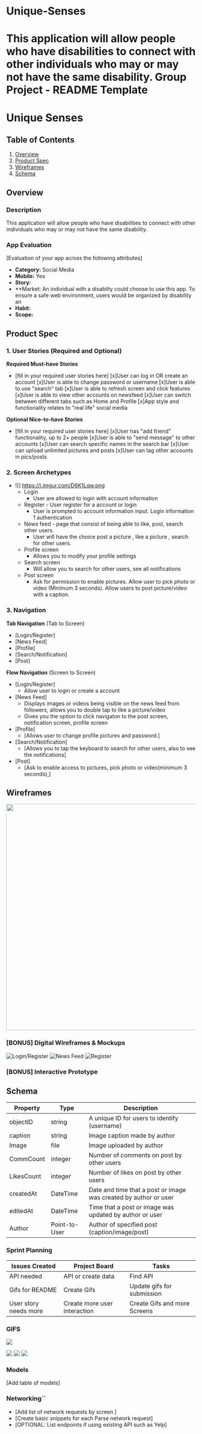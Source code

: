 # Unique-Senses
This application will allow people who have disabilities to connect with other individuals who may or may not have the same disability.
Group Project - README Template
===

# Unique Senses

## Table of Contents
1. [Overview](#Overview)
1. [Product Spec](#Product-Spec)
1. [Wireframes](#Wireframes)
2. [Schema](#Schema)

## Overview
### Description
This application will allow people who have disabilities to connect with other individuals who may or may not have the same disability.


### App Evaluation
[Evaluation of your app across the following attributes]
- **Category:** Social Media
- **Mobile:** Yes
- **Story:** 
- **Market: An individual with a disabilty could choose to use this app. To ensure a safe web environment, users would be organized by disability an
- **Habit:**
- **Scope:**

## Product Spec

### 1. User Stories (Required and Optional)

**Required Must-have Stories**

* [fill in your required user stories here]
[x]User can log in OR create an account
[x]User is able to change password or username
[x]User is able to use "search" tab 
[x]User is able to refresh screen and click features
[x]User is able to view other accounts on newsfeed 
[x]User can switch between different tabs such as Home and Profile 
[x]App style and functionality relates to "real life" social media


**Optional Nice-to-have Stories**

* [fill in your required user stories here]
[x]User has "add friend" functionality, up to 2+ people 
[x]User is able to "send message" to other accounts 
[x]User can search specific names in the search bar 
[x]User can upload unlimited pictures and posts 
[x]User can tag other accounts in pics/posts

### 2. Screen Archetypes

* ![] https://i.imgur.com/D6K1Lqw.png
   * Login
       * User are allowed to login with account information
   * Register - User register for a account or login
       * User is prompted to account information input. Login information 1 authentication 
   *  News feed - page that consist of being able to like, post, search other users.
       *  User will have the choice post a picture , like a picture , search for other users.
   *    Profile screen
           *    Allows you to modify your profile settings
   *    Search screen
           *    Will allow you to search for other users, see all notifications
   *    Post screen
           *    Ask for permission to enable pictures. Allow user to pick photo or video (Minimum 3 seconds). Allow users to post picture/video with a caption.
 

### 3. Navigation

**Tab Navigation** (Tab to Screen)

* [Login/Register]
* [News Feed]
* [Profile]
*  [Search/Notification]
*  [Post]

**Flow Navigation** (Screen to Screen)
* [Login/Register]
   * Allow user to login or create a account
* [News Feed]
   * Displays images or videos being visible on the news feed from followers, allows you to double tap to  like a picture/video
   * Gives you the option to click navigaton to the post screen, notification screen, profile screen
* [Profile] 
   *    [Allows user to change profile pictures and password.]
* [Search/Notification]
    * [Allows you to tap the keyboard to search for other users, also to see the notifications]
* [Post]
    * [Ask to enable access to pictures, pick photo or video(minimum 3 seconds),]

   
   
## Wireframes

<img src="https://i.imgur.com/gPw5f7C.jpg)
)
" width=600>

### [BONUS] Digital Wireframes & Mockups
 ![Login/Register](https://i.imgur.com/jaFkWZ5.png)
 ![News Feed](https://i.imgur.com/KKS707A.png)
![Register](https:// "title")


### [BONUS] Interactive Prototype

## Schema 



| Property | Type     | Description |
| -------- | -------- | -------- |
| objectID     | string     | A unique ID for users to identify (username)
|caption   | string   |Image caption made by author
|Image     | file     | Image uploaded by author 
|CommCount |integer   |Number of comments on post by other users
|LikesCount| integer | Number of likes on post by other users
|createdAt| DateTime |Date and time that a post or image was created by author or user
|editedAt| DateTime| Time that a post or image was updated by author or user
|Author| Point-to-User| 	Author of specified post (caption/image/post)


### Sprint Planning



| Issues Created| Project Board | Tasks |
| ----          | ----- | ----- |
| API needed    |API or create data |Find API
| Gifs for README|Create Gifs | Update gifs for submission
|User story needs more|Create more user interaction    |Create Gifs and more Screens

### GIFS
![](https://i.imgur.com/rZOSuZZ.gif)

![](https://i.imgur.com/5zYGHwn.gif)
![](https://i.imgur.com/nzkRp5f.gif)
![](https://i.imgur.com/VGWUv9K.gif)





### Models
[Add table of models]
### Networking``
- [Add list of network requests by screen ]
- [Create basic snippets for each Parse network request]
- [OPTIONAL: List endpoints if using existing API such as Yelp]
